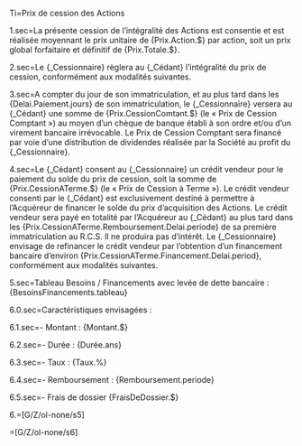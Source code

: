 Ti=Prix de cession des Actions


1.sec=La présente cession de l’intégralité des Actions est consentie et est réalisée moyennant le prix unitaire de {Prix.Action.$} par action, soit un prix global forfaitaire et définitif de {Prix.Totale.$}.

2.sec=Le {_Cessionnaire} règlera au {_Cédant} l’intégralité du prix de cession, conformément aux modalités suivantes.

3.sec=A compter du jour de son immatriculation, et au plus tard dans les {Delai.Paiement.jours} de son immatriculation, le {_Cessionnaire} versera au {_Cédant} une somme de {Prix.CessionComtant.$} (le « Prix de Cession Comptant ») au moyen d’un chèque de banque établi à son ordre et/ou d’un virement bancaire irrévocable. Le Prix de Cession Comptant sera financé par voie d’une distribution de dividendes réalisée par la Société au profit du {_Cessionnaire}.

4.sec=Le {_Cédant} consent au {_Cessionnaire} un crédit vendeur pour le paiement du solde du prix de cession, soit la somme de {Prix.CessionATerme.$} (le « Prix de Cession à Terme »). Le crédit vendeur consenti par le {_Cédant} est exclusivement destiné à permettre à l’Acquéreur de financer le solde du prix d’acquisition des Actions. Le crédit vendeur sera payé en totalité par l’Acquéreur au {_Cédant} au plus tard dans les {Prix.CessionATerme.Remboursement.Delai.periode} de sa première immatriculation au R.C.S. Il ne produira pas d’intérêt. Le {_Cessionnaire} envisage de refinancer le crédit vendeur par l’obtention d’un financement bancaire d’environ {Prix.CessionATerme.Financement.Delai.period}, conformément aux modalités suivantes.

5.sec=Tableau Besoins / Financements avec levée de dette bancaire :  {BesoinsFinancements.tableau}

6.0.sec=Caractéristiques envisagées : 

6.1.sec=- Montant : {Montant.$}

6.2.sec=- Durée : {Durée.ans}

6.3.sec=- Taux : {Taux.%}

6.4.sec=- Remboursement : {Remboursement.periode}

6.5.sec=- Frais de dossier  {FraisDeDossier.$}

6.=[G/Z/ol-none/s5]

=[G/Z/ol-none/s6]

